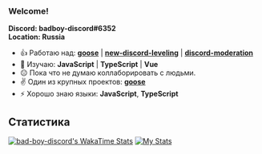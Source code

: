 ### Welcome!
**Discord: badboy-discord#6352**<br>
**Location: Russia**<br>

- 👍 Работаю над: **[goose](https://top.gg/bot/819564452722376745)** | **[new-discord-leveling](https://npmjs.com/package/new-discord-leveling)** | **[discord-moderation](https://npmjs.com/package/discord-moderation)**
- 📕 Изучаю: **JavaScript** | **TypeScript** | **Vue**
- 😐 Пока что не думаю коллаборировать с людьми.
- ✌ Один из крупных проектов: **[goose](https://top.gg/bot/819564452722376745)**
- ⚡ Хорошо знаю языки: **JavaScript**, **TypeScript**

## Статистика
[![bad-boy-discord's WakaTime Stats](https://github-readme-stats.vercel.app/api/wakatime?username=badboydiscord&theme=dark)](https://github.com/bad-boy-discord)
[![My Stats](https://github-readme-stats.vercel.app/api?username=bad-boy-discord&show_icons=true&theme=dark&count_private=true)](https://github.com/bad-boy-discord)
